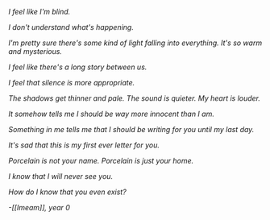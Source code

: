 *I feel like I'm blind.*

*I don't understand what's happening.*

*I'm pretty sure there's some kind of light falling into everything. It's so warm and mysterious.*

*I feel like there's a long story between us.*

*I feel that silence is more appropriate.*

*The shadows get thinner and pale. The sound is quieter. My heart is louder.*

*It somehow tells me I should be way more innocent than I am.*

*Something in me tells me that I should be writing for you until my last day.*

*It's sad that this is my first ever letter for you.*

*Porcelain is not your name. Porcelain is just your home.*

*I know that I will never see you.*

*How do I know that you even exist?*

*-[[Imeam]], year 0*

